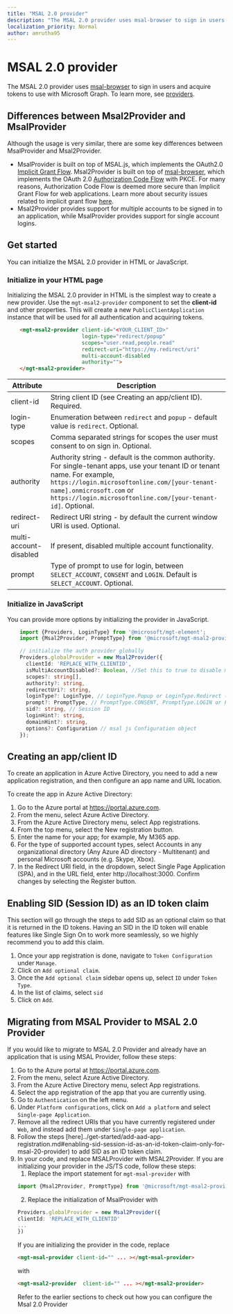 ```yaml
---
title: "MSAL 2.0 provider"
description: "The MSAL 2.0 provider uses msal-browser to sign in users and acquire tokens to use with the Microsoft Graph"
localization_priority: Normal
author: amrutha95
---
```


# MSAL 2.0  provider

The MSAL 2.0 provider uses [msal-browser](https://github.com/AzureAD/microsoft-authentication-library-for-js/tree/dev/lib/msal-browser) to sign in users and acquire tokens to use with Microsoft Graph.
To learn more, see [providers](./providers.md).

## Differences between Msal2Provider and MsalProvider
Although the usage is very similar, there are some key differences between MsalProvider and Msal2Provider. 
* MsalProvider is built on top of MSAL.js, which implements the OAuth2.0 [Implicit Grant Flow](https://docs.microsoft.com/en-us/azure/active-directory/develop/v2-oauth2-implicit-grant-flow). Msal2Provider is built on top of [msal-browser](https://github.com/AzureAD/microsoft-authentication-library-for-js/tree/dev/lib/msal-browser), which implements the OAuth 2.0 [Authorization Code Flow](https://docs.microsoft.com/en-us/azure/active-directory/develop/v2-oauth2-auth-code-flow) with PKCE.
For many reasons, Authorization Code Flow is deemed more secure than Implicit Grant Flow for web applications. Learn more about security issues related to implicit grant flow [here](https://tools.ietf.org/html/draft-ietf-oauth-browser-based-apps-04#section-9.8.6).
* Msal2Provider provides support for multiple accounts to be signed in to an application, while MsalProvider provides support for single account logins.

## Get started

You can initialize the MSAL 2.0 provider in HTML or JavaScript.

### Initialize in your HTML page

Initializing the MSAL 2.0 provider in HTML is the simplest way to create a new provider. Use the `mgt-msal2-provider` component to set the **client-id** and other properties. This will create a new `PublicClientApplication` instance that will be used for all authentication and acquiring tokens.

```html
    <mgt-msal2-provider client-id="<YOUR_CLIENT_ID>"
                        login-type="redirect/popup" 
                        scopes="user.read,people.read" 
                        redirect-uri="https://my.redirect/uri" 
                        multi-account-disabled
                        authority=""> 
    </mgt-msal2-provider> 
```

| Attribute    | Description                                                                                                                                                                                                                                                           |
|--------------|-----------------------------------------------------------------------------------------------------------------------------------------------------------------------------------------------------------------------------------------------------------------------|
| client-id    | String client ID (see Creating an app/client ID). Required.                                                                                                                                                                                                           |
| login-type   | Enumeration between `redirect` and `popup` - default value is `redirect`. Optional.                                                                                                                                                                                   |
| scopes       | Comma separated strings for scopes the user must consent to on sign in. Optional.                                                                                                                                                                                     |
| authority    | Authority string - default is the common authority. For single-tenant apps, use your tenant ID or tenant name. For example, `https://login.microsoftonline.com/[your-tenant-name].onmicrosoft.com` or `https://login.microsoftonline.com/[your-tenant-id]`. Optional. |
| redirect-uri | Redirect URI string - by default the current window URI is used. Optional.                                                                                                                                                                                            |
| multi-account-disabled | If present, disabled multiple account functionality.|
| prompt       | Type of prompt to use for login, between ```SELECT_ACCOUNT```, ```CONSENT``` and ```LOGIN```. Default is ```SELECT_ACCOUNT```. Optional.

### Initialize in JavaScript

You can provide more options by initializing the provider in JavaScript.

```ts
    import {Providers, LoginType} from '@microsoft/mgt-element';
    import {Msal2Provider, PromptType} from '@microsoft/mgt-msal2-provider';

    // initialize the auth provider globally
    Providers.globalProvider = new Msal2Provider({
      clientId: 'REPLACE_WITH_CLIENTID',
      isMultiAccountDisabled?: Boolean, //Set this to true to disable multi account functionality
      scopes?: string[],
      authority?: string,
      redirectUri?: string,
      loginType?: LoginType, // LoginType.Popup or LoginType.Redirect (redirect is default)
      prompt?: PromptType, // PromptType.CONSENT, PromptType.LOGIN or PromptType.SELECT_ACCOUNT
      sid?: string, // Session ID
      loginHint?: string,
      domainHint?: string,
      options?: Configuration // msal js Configuration object
    });
```

## Creating an app/client ID

To create an application in Azure Active Directory, you need to add a new application registration, and then configure an app name and URL location.

To create the app in Azure Active Directory:

1. Go to the Azure portal at https://portal.azure.com.
2. From the menu, select Azure Active Directory.
3. From the Azure Active Directory menu, select App registrations.
4. From the top menu, select the New registration button.
5. Enter the name for your app; for example, My M365 app.
6. For the type of supported account types, select Accounts in any organizational directory (Any Azure AD directory - Multitenant) and personal Microsoft accounts (e.g. Skype, Xbox).
7. In the Redirect URI field, in the dropdown, select Single Page Application (SPA), and in the URL field, enter http://localhost:3000.
Confirm changes by selecting the Register button.

## Enabling SID (Session ID) as an ID token claim
This section will go through the steps to add SID as an optional claim so that it is returned in the ID tokens. Having an SID in the ID token will enable features like Single Sign On to work more seamlessly, so we highly recommend you to add this claim.
1. Once your app registration is done, navigate to ```Token Configuration``` under ```Manage```.
2. Click on ```Add optional claim```.
3. Once the ```Add optional claim``` sidebar opens up, select ```ID``` under ```Token Type```.
4. In the list of claims, select ```sid```
5. Click on ```Add```.

## Migrating from MSAL Provider to MSAL 2.0 Provider
If you would like to migrate to MSAL 2.0 Provider and already have an application that is using MSAL Provider, follow these steps:
1. Go to the Azure portal at https://portal.azure.com.
1. From the menu, select Azure Active Directory.
1. From the Azure Active Directory menu, select App registrations.
1. Select the app registration of the app that you are currently using. 
1. Go to ```Authentication``` on the left menu.
1. Under ```Platform configurations```, click on ```Add a platform``` and select ```Single-page Application```.
1. Remove all the redirect URIs that you have currently registered under ```Web```, and instead add them under ```Single-page application```.
1. Follow the steps [here]../get-started/add-aad-app-registration.md#enabling-sid-session-id-as-an-id-token-claim-only-for-msal-20-provider) to add SID as an ID token claim.
1. In your code, and replace MSALProvider with MSAL2Provider.
    If you are initializing your provider in the JS/TS code, follow these steps:
    1. Replace the import statement for ```mgt-msal-provider``` with 
    ```ts 
    import {Msal2Provider, PromptType} from '@microsoft/mgt-msal2-provider';
    ```
    2. Replace the initialization of MsalProvider with
    ```ts
    Providers.globalProvider = new Msal2Provider({ 
    clientId: 'REPLACE_WITH_CLIENTID'
    ...
    })
    ```
    If you are initializing the provider in the code, replace 
    ```html
    <mgt-msal-provider client-id="" ... ></mgt-msal-provider>
    ``` 
    with 
    ```html
    <mgt-msal2-provider  client-id="" ... ></mgt-msal2-provider>
     ```
    Refer to the earlier sections to check out how you can configure the Msal 2.0 Provider
